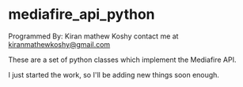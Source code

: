 mediafire_api_python
====================

Programmed By: Kiran mathew Koshy
contact me at kiranmathewkoshy@gmail.com

These are a set of python classes which implement the Mediafire API.

I just started the work, so I'll be adding new things soon enough.
